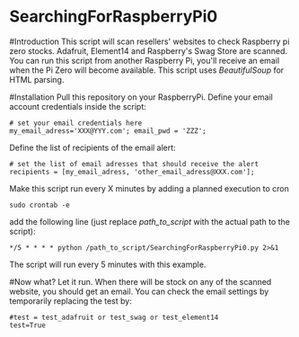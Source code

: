 # SearchingForRaspberryPi0
#Introduction
This script will scan resellers' websites to check Raspberry pi zero stocks.
Adafruit, Element14 and Raspberry's Swag Store are scanned.
You can run this script from another Raspberry Pi, you'll receive an email when the Pi Zero will become available.
This script uses _BeautifulSoup_ for HTML parsing.

#Installation
Pull this repository on your RaspberryPi.
Define your email account credentials inside the script:

    # set your email credentials here
    my_email_adress='XXX@YYY.com'; email_pwd = 'ZZZ';

Define the list of recipients of the email alert:

    # set the list of email adresses that should receive the alert
    recipients = [my_email_adress, 'other_email_adress@XXX.com'];

Make this script run every X minutes by adding a planned execution to cron

    sudo crontab -e

add the following line (just replace _path_to_script_ with the actual path to the script):

    */5 * * * * python /path_to_script/SearchingForRaspberryPi0.py 2>&1
The script will run every 5 minutes with this example.

#Now what?
Let it run. When there will be stock on any of the scanned website, you should get an email.
You can check the email settings by temporarily replacing the test by:

    #test = test_adafruit or test_swag or test_element14
    test=True

